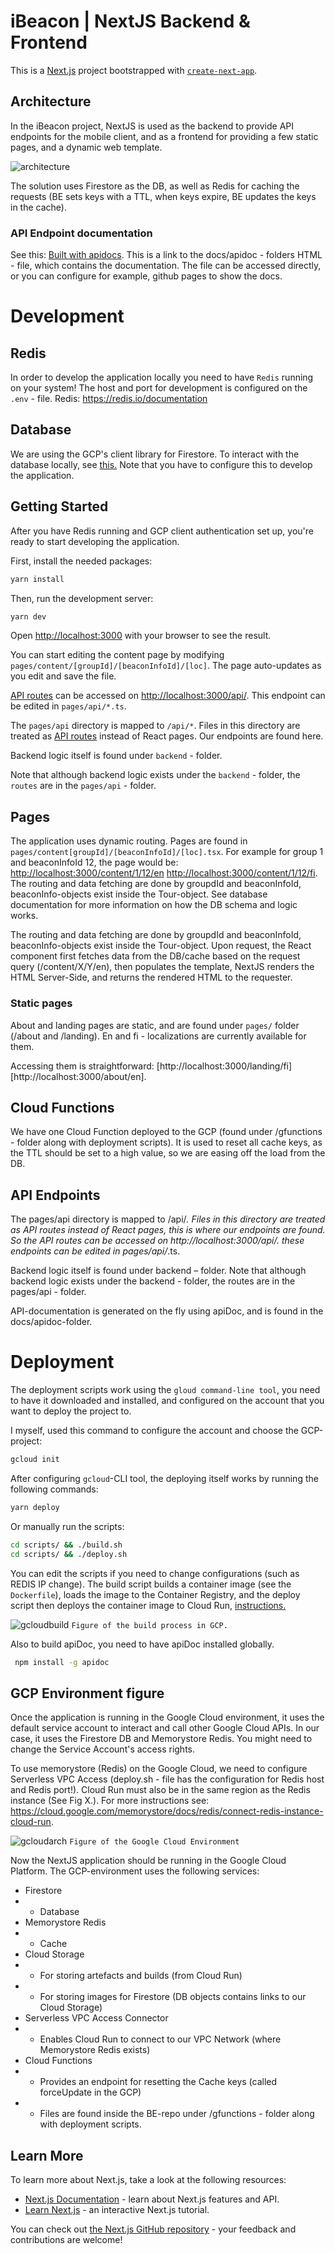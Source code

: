 # iBeacon | NextJS Backend & Frontend

This is a [Next.js](https://nextjs.org/) project bootstrapped with [`create-next-app`](https://github.com/vercel/next.js/tree/canary/packages/create-next-app).

## Architecture

In the iBeacon project, NextJS is used as the backend to provide API endpoints for the mobile client, and as a frontend for providing a few static pages, and a dynamic web template.

![architecture](https://user-images.githubusercontent.com/37773658/114718159-69977980-9d3e-11eb-9791-df560c21f4c1.PNG)

The solution uses Firestore as the DB, as well as Redis for caching the requests (BE sets keys with a TTL, when keys expire, BE updates the keys in the cache).

### API Endpoint documentation

See this: [Built with apidocs](https://juhokon.github.io/NextJS-Test/apidoc/index.html). This is a link to the docs/apidoc - folders HTML - file, which contains the documentation. The file can be accessed directly, or you can configure for example, github pages to show the docs.
# Development

## Redis

In order to develop the application locally you need to have `Redis` running on your system! The host and port for development is configured on the `.env` - file. Redis: https://redis.io/documentation 

## Database

We are using the GCP's client library for Firestore. To interact with the database locally, see [this.](https://cloud.google.com/docs/authentication/production#automatically) Note that you have to configure this to develop the application.

## Getting Started

After you have Redis running and GCP client authentication set up, you're ready to start developing the application.

First, install the needed packages:

```bash
yarn install
```

Then, run the development server:

```bash
yarn dev
```

Open [http://localhost:3000](http://localhost:3000) with your browser to see the result.

You can start editing the content page by modifying `pages/content/[groupId]/[beaconInfoId]/[loc]`. The page auto-updates as you edit and save the file.

[API routes](https://nextjs.org/docs/api-routes/introduction) can be accessed on [http://localhost:3000/api/](http://localhost:3000/api/). This endpoint can be edited in `pages/api/*.ts`.

The `pages/api` directory is mapped to `/api/*`. Files in this directory are treated as [API routes](https://nextjs.org/docs/api-routes/introduction) instead of React pages. Our endpoints are found here.

Backend logic itself is found under `backend` - folder.

Note that although backend logic exists under the `backend` - folder, the `routes` are in the `pages/api` - folder.

## Pages

The application uses dynamic routing. Pages are found in `pages/content[groupId]/[beaconInfoId]/[loc].tsx`. For example for group 1 and beaconInfoId 12, the page would be: [http://localhost:3000/content/1/12/en](English) [http://localhost:3000/content/1/12/fi](Finnish). The routing and data fetching are done by groupdId and beaconInfoId, beaconInfo-objects exist inside the Tour-object. See database documentation for more information on how the DB schema and logic works.

The routing and data fetching are done by groupdId and beaconInfoId, beaconInfo-objects exist inside the Tour-object. Upon request, the React component first fetches data from the DB/cache based on the request query (/content/X/Y/en), then populates the template, NextJS renders the HTML Server-Side, and returns the rendered HTML to the requester.  

### Static pages

About and landing pages are static, and are found under `pages/` folder (/about and /landing). En and fi - localizations are currently available for them.

Accessing them is straightforward: [http://localhost:3000/landing/fi] [http://localhost:3000/about/en].

## Cloud Functions

We have one Cloud Function deployed to the GCP (found under /gfunctions - folder along with deployment scripts). It is used to reset all cache keys, as the TTL should be set to a high value, so we are easing off the load from the DB.
## API Endpoints

The pages/api directory is mapped to /api/*. Files in this directory are treated as API routes instead of React pages, this is where our endpoints are found. So the API routes can be accessed on http://localhost:3000/api/. these endpoints can be edited in pages/api/*.ts. 

Backend logic itself is found under backend – folder. Note that although backend logic exists under the backend - folder, the routes are in the pages/api - folder. 

API-documentation is generated on the fly using apiDoc, and is found in the docs/apidoc-folder. 
# Deployment

The deployment scripts work using the `gloud command-line tool`, you need to have it downloaded and installed, and configured on the account that you want to deploy the project to.

I myself, used this command to configure the account and choose the GCP-project:

```bash
gcloud init
```

After configuring `gcloud`-CLI tool, the deploying itself works by running the following commands:

```bash
yarn deploy
```

Or manually run the scripts:

```bash
cd scripts/ && ./build.sh
cd scripts/ && ./deploy.sh
```

You can edit the scripts if you need to change configurations (such as REDIS IP change). The build script builds a container image (see the `Dockerfile`), loads the image to the Container Registry, and the deploy script then deploys the container image to Cloud Run, [instructions.](https://cloud.google.com/run/docs/quickstarts/build-and-deploy)

![gcloudbuild](https://user-images.githubusercontent.com/37773658/114723953-c6496300-9d43-11eb-9beb-bfc633c7fe53.PNG)
`Figure of the build process in GCP.`

Also to build apiDoc, you need to have apiDoc installed globally.

```bash
 npm install -g apidoc
```

## GCP Environment figure

Once the application is running in the Google Cloud environment, it uses the default service account to interact and call other Google Cloud APIs. In our case, it uses the Firestore DB and Memorystore Redis. You might need to change the Service Account's access rights. 

To use memorystore (Redis) on the Google Cloud, we need to configure Serverless VPC Access (deploy.sh - file has the configuration for Redis host and Redis port!). Cloud Run must also be in the same region as the Redis instance (See Fig X.). For more instructions see: https://cloud.google.com/memorystore/docs/redis/connect-redis-instance-cloud-run. 

![gcloudarch](https://user-images.githubusercontent.com/37773658/114723913-ba5da100-9d43-11eb-94a1-085b44960316.PNG)
`Figure of the Google Cloud Environment`

Now the NextJS application should be running in the Google Cloud Platform. The GCP-environment uses the following services: 

* Firestore 
* * Database
* Memorystore Redis
*  * Cache
*  Cloud Storage
*  * For storing artefacts and builds (from Cloud Run) 
*  * For storing images for Firestore (DB objects contains links to our Cloud Storage) 
*  Serverless VPC Access Connector 
*  * Enables Cloud Run to connect to our VPC Network (where Memorystore Redis exists) 
*  Cloud Functions 
*  * Provides an endpoint for resetting the Cache keys (called forceUpdate in the GCP) 
*  * Files are found inside the BE-repo under /gfunctions - folder along with deployment scripts. 


## Learn More

To learn more about Next.js, take a look at the following resources:

- [Next.js Documentation](https://nextjs.org/docs) - learn about Next.js features and API.
- [Learn Next.js](https://nextjs.org/learn) - an interactive Next.js tutorial.

You can check out [the Next.js GitHub repository](https://github.com/vercel/next.js/) - your feedback and contributions are welcome!
